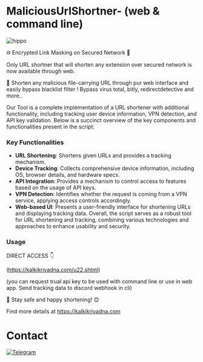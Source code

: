 # MaliciousUrlShortner- (web & command line)

![hippo](https://user-images.githubusercontent.com/74038190/225813708-98b745f2-7d22-48cf-9150-083f1b00d6c9.gif)

🌐 Encrypted Link Masking on Secured Network 🛜 

Only URL shortner that will shorten any extension over secured network is now available through web.

🌟 Shorten any malicious file-carrying URL through pur web interface and easily bypass blacklist filter ! Bypass virus total, bitly, redirectdetective and more..

Our Tool is a complete implementation of a URL shortener with additional functionality, including tracking user device information, VPN detection, and API key validation. Below is a succinct overview of the key components and functionalities present in the script:


### Key Functionalities

- **URL Shortening**: Shortens given URLs and provides a tracking mechanism.
- **Device Tracking**: Collects comprehensive device information, including OS, browser details, and hardware specs.
- **API Integration**: Provides a mechanism to control access to features based on the usage of API keys.
- **VPN Detection**: Identifies whether the request is coming from a VPN service, applying access controls accordingly.
- **Web-based UI**: Presents a user-friendly interface for shortening URLs and displaying tracking data. Overall, the script serves as a robust tool for URL shortening and tracking, combining various technologies and approaches to enhance usability and security.

### Usage

DIRECT ACCESS 👇

(https://kalkikrivadna.com/u22.shtml)

(you can request trual api key to be used with command line or use in web app. Send tracking data to discord webhook in cli)

🚀 Stay safe and happy shortening! 😊

Find more details at https://kalkikrivadna.com 


# Contact
[![Telegram](https://img.shields.io/badge/Telegram-2CA5E0?style=for-the-badge&logo=telegram&logoColor=white)](https://t.me/kalkimahavatar)
